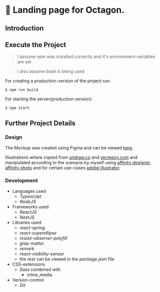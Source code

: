 # 🚀 Landing page for Octagon.

## Introduction

## Execute the Project

> I assume npm was installed correctly and it's environment-variables are set

> I also assume bash is being used

For creating a production-version of the project run:
```
$ npm run build
```

For starting the server(production version):
```
$ npm start
```

## Further Project Details

### Design
The Mockup was created using Figma and can be viewed [here](https://www.figma.com/file/7gjL6YkZ6Yg5CegX9p9AZ9/Landing-Page?node-id=0%3A1).

Illustrations where copied from [undraw.co](https://undraw.co) and  [vecteezy.com](https://es.vecteezy.com) and manipulated according to the scenario by myself using [affinity designer](https://affinity.serif.com/en-gb/designer/), [affinity photo](https://affinity.serif.com/en-gb/photo/) and for certain use-cases [adobe illustrator](https://www.adobe.com/products/illustrator.html).


### Development

* Languages used
    * _Typescript_
    * _NodeJS_
* Frameworks used
    * _ReactJS_
    * _NextJS_
* Libraries used
    * _react-spring_
    * _react-superellipse_
    * _resize-observer-polyfill_
    * _gray-matter_
    * _remark_
    * _react-visibility-sensor_
    * the rest can be viewed in the _package.json_ file
* CSS-extensions
    * _Sass_ combined with
        * inline_media 
* Version-control
    * Git





